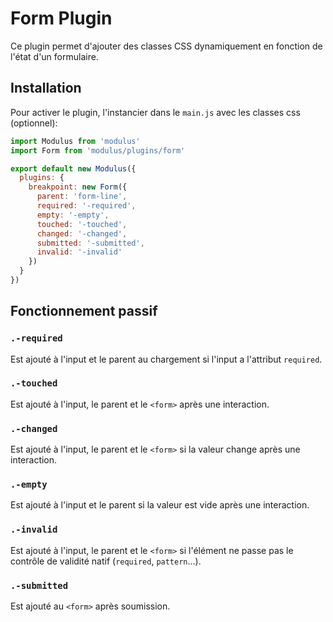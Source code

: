 # Form Plugin

Ce plugin permet d'ajouter des classes CSS dynamiquement en fonction de l'état d'un formulaire.

## Installation

Pour activer le plugin, l'instancier dans le `main.js` avec les classes css (optionnel):

```js
import Modulus from 'modulus'
import Form from 'modulus/plugins/form'

export default new Modulus({
  plugins: {
    breakpoint: new Form({
      parent: 'form-line',
      required: '-required',
      empty: '-empty',
      touched: '-touched',
      changed: '-changed',
      submitted: '-submitted',
      invalid: '-invalid'
    })
  }
})
```

## Fonctionnement passif

### `.-required`

Est ajouté à l'input et le parent au chargement si l'input a l'attribut `required`.

### `.-touched`

Est ajouté à l'input, le parent et le `<form>` après une interaction.

### `.-changed`

Est ajouté à l'input, le parent et le `<form>` si la valeur change après une interaction.

### `.-empty`

Est ajouté à l'input et le parent si la valeur est vide après une interaction.

### `.-invalid`

Est ajouté à l'input, le parent et le `<form>` si l'élément ne passe pas le contrôle de validité natif (`required`, `pattern`...).

### `.-submitted`

Est ajouté au `<form>` après soumission.
